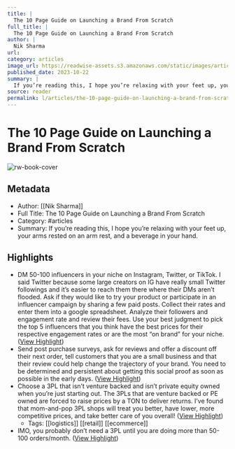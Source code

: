 ```yaml
---
title: |
  The 10 Page Guide on Launching a Brand From Scratch
full_title: |
  The 10 Page Guide on Launching a Brand From Scratch
author: |
  Nik Sharma
url: 
category: articles
image_url: https://readwise-assets.s3.amazonaws.com/static/images/article2.74d541386bbf.png
published_date: 2023-10-22
summary: |
  If you’re reading this, I hope you’re relaxing with your feet up, your arms rested on an arm rest, and a beverage in your hand.
source: reader
permalink: l/articles/the-10-page-guide-on-launching-a-brand-from-scratch
---
```

# The 10 Page Guide on Launching a Brand From Scratch

![rw-book-cover](https://readwise-assets.s3.amazonaws.com/static/images/article2.74d541386bbf.png)

## Metadata
- Author: [[Nik Sharma]]
- Full Title: The 10 Page Guide on Launching a Brand From Scratch
- Category: #articles
- Summary: If you’re reading this, I hope you’re relaxing with your feet up, your arms rested on an arm rest, and a beverage in your hand.

## Highlights
- DM 50-100 influencers in your niche on Instagram, Twitter, or TikTok. I said Twitter because some large creators on IG have really small Twitter followings and it’s easier to reach them there where their DMs aren’t flooded. Ask if they would like to try your product or participate in an influencer campaign by sharing a few paid posts.
  Collect their rates and enter them into a google spreadsheet.
  Analyze their followers and engagement rate and review their fees. Use your best judgment to pick the top 5 influencers that you think have the best prices for their respective engagement rates or are the most “on brand” for your niche. ([View Highlight](https://read.readwise.io/read/01hdr75kracb215kc4qte6327g))
- Send post purchase surveys, ask for reviews and offer a discount off their next order, tell customers that you are a small business and that their review could help change the trajectory of your brand. You need to be determined and persistent about getting this social proof as soon as possible in the early days. ([View Highlight](https://read.readwise.io/read/01hdr74xtbnyg4hr7vdmwphtae))
- Choose a 3PL that isn’t venture backed and isn’t private equity owned when you’re just starting out. The 3PLs that are venture backed or PE owned are forced to raise prices by a TON to deliver returns. I’ve found that mom-and-pop 3PL shops will treat you better, have lower, more competitive prices, and take better care of you overall! ([View Highlight](https://read.readwise.io/read/01hdr7450hrq9dy3aarb9tgdxr))
    - Tags: [[logistics]] [[retail]] [[ecommerce]] 
- IMO, you probably don’t need a 3PL until you are doing more than 50-100 orders/month. ([View Highlight](https://read.readwise.io/read/01hdr76sn0avtz86fc9e8p3fx4))


